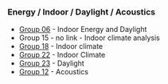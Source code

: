 
### Energy / Indoor / Daylight / Acoustics
* [Group 06](https://github.com/gabrielamiti/BIM) - Indoor Energy and Daylight
* Group 15 - no link - Indoor climate analysis
* [Group 18](https://github.com/RikkeKHansen/Markdown-file) - Indoor climate
* [Group 22](https://github.com/s183578/41934-Advanced-BIM-Group-22) - Indoor Climate
* [Group 23](https://github.com/Enzuesta/41934-Advanced-BIM-Group23) - Daylight
* [Group 12](https://github.com/Jubelicool/A1-OpenBimGroup12) - Acoustics
